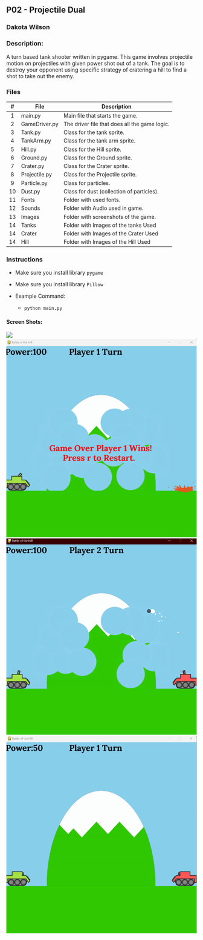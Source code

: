 ## P02 - Projectile Dual
### Dakota Wilson
### Description:

A turn based tank shooter written in pygame. This game involves projectile motion on projectiles with given power shot out of a tank. The goal is to destroy your opponent using specific strategy of cratering a hill to find a shot to take out the enemy.

### Files

|   #   | File            | Description                                        |
| :---: | --------------- | -------------------------------------------------- |
|   1   | main.py         | Main file that starts the game.                    |
|   2   | GameDriver.py   | The driver file that does all the game logic.      |
|   3   | Tank.py         | Class for the tank sprite.                         |
|   4   | TankArm.py      | Class for the tank arm sprite.                     |
|   5   | Hill.py         | Class for the Hill sprite.                         |
|   6   | Ground.py       | Class for the Ground sprite.                       |
|   7   | Crater.py       | Class for the Crater sprite.                       |
|   8   | Projectile.py   | Class for the Projectile sprite.                   |
|   9   | Particle.py     | Class for particles.                               |
|   10  | Dust.py         | Class for dust (collection of particles).          |
|   11  | Fonts           | Folder with used fonts.                            |
|   12  | Sounds          | Folder with Audio used in game.                    |
|   13  | Images          | Folder with screenshots of the game.               |
|   14  | Tanks           | Folder with Images of the tanks Used               |
|   14  | Crater          | Folder with Images of the Crater Used              |
|   14  | Hill            | Folder with Images of the Hill Used                |

### Instructions

- Make sure you install library `pygame`
- Make sure you install library `Pillow`

- Example Command:
    - `python main.py`

#### Screen Shots:
<img src="Images/Crater.png">
<img src="Images/GameOver.png">
<img src="Images/Shot.png">
<img src="Images/Start.png">